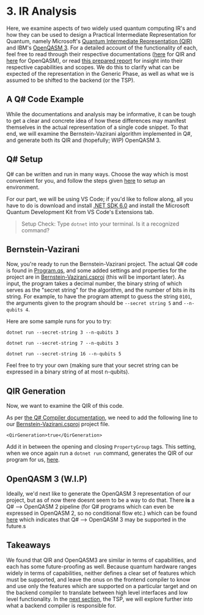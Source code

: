 # 3. IR Analysis

Here, we examine aspects of two widely used quantum computing IR's and how they can be used to design a Practical Intermediate Representation for Quantum, namely Microsoft's [Quantum Intermediate Representation (QIR)](https://devblogs.microsoft.com/qsharp/introducing-quantum-intermediate-representation-qir/) and IBM's [OpenQASM 3](https://github.com/openqasm/openqasm). For a detailed account of the functionality of each, feel free to read through their respective documentations ([here](https://github.com/qir-alliance/qir-spec/tree/main/specification) for QIR and [here](https://openqasm.com/intro.html) for OpenQASM), or read [this prepared report](https://docs.google.com/document/d/1Mm8Awpg9EmYd_EZ174gTj6gb3GCTL2kfzUekGIlJap8/edit?usp=sharing) for insight into their respective capabilities and scopes. We do this to clarify what can be expected of the representation in the Generic Phase, as well as what we is assumed to be shifted to the backend (or the TSP).

## A Q# Code Example

While the documentations and analysis may be informative, it can be tough to get a clear and concrete idea of how these differences may manifest themselves in the actual representation of a single code snippet. To that end, we will examine the Bernstein-Vazirani algorithm implemented in Q#, and generate both its QIR and (hopefully; WIP) OpenQASM 3.

## Q# Setup

Q# can be written and run in many ways. Choose the way which is most convenient for you, and follow the steps given [here](https://docs.microsoft.com/en-us/azure/quantum/install-command-line-qdk) to setup an environment.

For our part, we will be using VS Code; if you'd like to follow along, all you have to do is download and install [.NET SDK 6.0](https://dotnet.microsoft.com/download) and install the Microsoft Quantum Development Kit from VS Code's Extensions tab.

> Setup Check: Type `dotnet` into your terminal. Is it a recognized command?

## Bernstein-Vazirani

Now, you're ready to run the Bernstein-Vazirani project. The actual Q# code is found in [Program.qs](Program.qs), and some added settings and properties for the project are in [Bernstein-Vazirani.csproj](Bernstein-Vazirani.csproj) (this will be important later). As input, the program takes a decimal number, the binary string of which serves as the "secret string" for the algorithm, and the number of bits in its string. For example, to have the program attempt to guess the string `0101`, the arguments given to the program should be `--secret string 5` and `--n-qubits 4`.

Here are some sample runs for you to try:

`dotnet run --secret-string 3 --n-qubits 3`

`dotnet run --secret-string 7 --n-qubits 3`

`dotnet run --secret-string 16 --n-qubits 5`

Feel free to try your own (making sure that your secret string can be expressed in a binary string of at most n-qubits).

## QIR Generation

Now, we want to examine the QIR of this code.

As per [the Q# Compiler documentation](https://github.com/microsoft/qsharp-compiler/tree/main/src/QsCompiler/QirGeneration), we need to add the following line to our [Bernstein-Vazirani.csproj](Bernstein-Vazirani.csproj) project file.

`<QirGeneration>true</QirGeneration>`

Add it in between the opening and closing `PropertyGroup` tags. This setting, when we once again run a `dotnet run` command, generates the QIR of our program for us, [here](Bernstein-Vazirani_QIR.ll).

## OpenQASM 3 (W.I.P)

Ideally, we'd next like to generate the OpenQASM 3 representation of our project, but as of now there doesnt seem to be a way to do that. There **is** a Q# --> OpenQASM 2 pipeline (for Q# programs which can even be expressed in OpenQASM 2, so no conditional flow etc.) which can be found [here](https://github.com/qsharp-community/qsharp-integrations/tree/main/src/OpenQasmExporter) which indicates that Q# --> OpenQASM 3 may be supported in the future.s

## Takeaways

We found that QIR and OpenQASM3 are similar in terms of capabilities, and each has some future-proofing as well. Because quantum hardware ranges widely in terms of capabilities, neither defines a clear set of features which must be supported, and leave the onus on the frontend compiler to know and use only the features which are supported on a particular target and on the backend compiler to translate between high level interfaces and low level functionality. In the [next section](../3_Target_Specific_Phase_(TSP)/), the TSP, we will explore further into what a backend compiler is responsible for.
